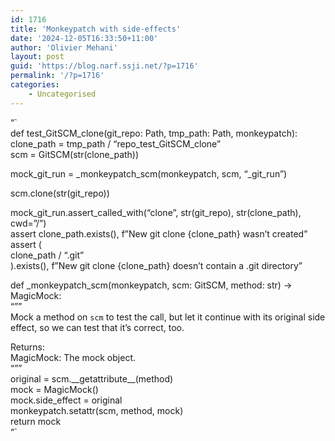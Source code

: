 ```yaml
---
id: 1716
title: 'Monkeypatch with side-effects'
date: '2024-12-05T16:33:50+11:00'
author: 'Olivier Mehani'
layout: post
guid: 'https://blog.narf.ssji.net/?p=1716'
permalink: '/?p=1716'
categories:
    - Uncategorised
---
```


“`  
def test\_GitSCM\_clone(git\_repo: Path, tmp\_path: Path, monkeypatch):   
 clone\_path = tmp\_path / “repo\_test\_GitSCM\_clone”   
 scm = GitSCM(str(clone\_path))   
  
 mock\_git\_run = \_monkeypatch\_scm(monkeypatch, scm, “\_git\_run”)   
  
 scm.clone(str(git\_repo))   
  
 mock\_git\_run.assert\_called\_with(“clone”, str(git\_repo), str(clone\_path), cwd=”/”)   
 assert clone\_path.exists(), f”New git clone {clone\_path} wasn’t created”   
 assert (   
 clone\_path / “.git”   
 ).exists(), f”New git clone {clone\_path} doesn’t contain a .git directory”  
  
def \_monkeypatch\_scm(monkeypatch, scm: GitSCM, method: str) -&gt; MagicMock:  
 “””  
 Mock a method on `scm` to test the call, but let it continue with its original side  
 effect, so we can test that it’s correct, too.  
  
 Returns:  
 MagicMock: The mock object.  
 “””  
 original = scm.\_\_getattribute\_\_(method)  
 mock = MagicMock()  
 mock.side\_effect = original  
 monkeypatch.setattr(scm, method, mock)  
 return mock  
“`